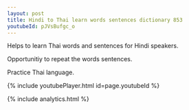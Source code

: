 ```yaml
---
layout: post
title: Hindi to Thai learn words sentences dictionary 853 
youtubeId: pJVsBufgc_o
---
```

 
 
Helps to learn Thai words and sentences for Hindi speakers.

Opportunitiy to repeat the words sentences. 

Practice Thai language. 
 
{% include youtubePlayer.html id=page.youtubeId %}
 
 
{% include analytics.html %}
